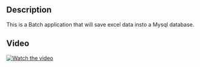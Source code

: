 ## Description

This is a Batch application that will save excel data insto a Mysql database.

## Video

[![Watch the video](https://img.youtube.com/vi/rf2NhgiH-YU/maxresdefault.jpg)](https://youtu.be/rf2NhgiH-YU?target=_blank)
